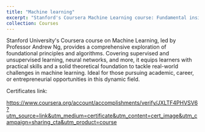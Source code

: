 ```yaml
---
title: "Machine learning"
excerpt: "Stanford's Coursera Machine Learning course: Fundamental insights & practical applications. <br/><img src='/images/Mlcerf.png'>"
collection: Courses
---
```



Stanford University's Coursera course on Machine Learning, led by Professor Andrew Ng, provides a comprehensive exploration of foundational principles and algorithms. Covering supervised and unsupervised learning, neural networks, and more, it equips learners with practical skills and a solid theoretical foundation to tackle real-world challenges in machine learning. Ideal for those pursuing academic, career, or entrepreneurial opportunities in this dynamic field.

Certificates link:

https://www.coursera.org/account/accomplishments/verify/JXLTF4PHVSV6?utm_source=link&utm_medium=certificate&utm_content=cert_image&utm_campaign=sharing_cta&utm_product=course
